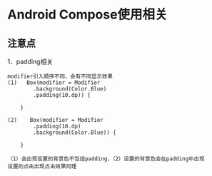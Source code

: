# Android Compose使用相关

## 注意点

1、padding相关

    modifier引入顺序不同，会有不同显示效果
    (1)   Box(modifier = Modifier
            .background(Color.Blue)
            .padding(10.dp)) {
            
        }

    (2)    Box(modifier = Modifier
            .padding(10.dp)
            .background(Color.Blue)) {

        }

    （1）会出现设置的背景色不包括padding，（2）设置的背景色会在padding中出现
    设置的点击出现点击效果同理